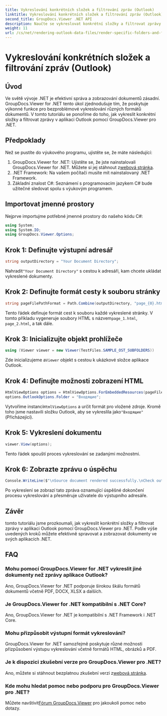 ```yaml
---
title: Vykreslování konkrétních složek a filtrování zpráv (Outlook)
linktitle: Vykreslování konkrétních složek a filtrování zpráv (Outlook)
second_title: GroupDocs.Viewer .NET API
description: Naučte se vykreslovat konkrétní složky a filtrovat zprávy v Outlooku pomocí GroupDocs.Viewer for .NET. Zjednodušte správu dokumentů v aplikacích .NET.
weight: 11
url: /cs/net/rendering-outlook-data-files/render-specific-folders-and-filter-messages-outlook/
---
```


# Vykreslování konkrétních složek a filtrování zpráv (Outlook)

## Úvod
Ve světě vývoje .NET je efektivní správa a zobrazování dokumentů zásadní. GroupDocs.Viewer for .NET tento úkol zjednodušuje tím, že poskytuje výkonné funkce pro bezproblémové vykreslování různých formátů dokumentů. V tomto tutoriálu se ponoříme do toho, jak vykreslit konkrétní složky a filtrovat zprávy v aplikaci Outlook pomocí GroupDocs.Viewer pro .NET.
## Předpoklady
Než se pustíte do výukového programu, ujistěte se, že máte následující:
1.  GroupDocs.Viewer for .NET: Ujistěte se, že jste nainstalovali GroupDocs.Viewer for .NET. Můžete si jej stáhnout z[webová stránka](https://releases.groupdocs.com/viewer/net/).
2. .NET Framework: Na vašem počítači musíte mít nainstalovaný .NET Framework.
3. Základní znalost C#: Seznámení s programovacím jazykem C# bude užitečné sledovat spolu s výukovým programem.

## Importovat jmenné prostory
Nejprve importujme potřebné jmenné prostory do našeho kódu C#:
```csharp
using System;
using System.IO;
using GroupDocs.Viewer.Options;
```

## Krok 1: Definujte výstupní adresář
```csharp
string outputDirectory = "Your Document Directory";
```
 Nahradit`"Your Document Directory"` s cestou k adresáři, kam chcete ukládat vykreslené dokumenty.
## Krok 2: Definujte formát cesty k souboru stránky
```csharp
string pageFilePathFormat = Path.Combine(outputDirectory, "page_{0}.html");
```
 Tento řádek definuje formát cest k souboru každé vykreslené stránky. V tomto příkladu vygeneruje soubory HTML s názvem`page_1.html`, `page_2.html`, a tak dále.
## Krok 3: Inicializujte objekt prohlížeče
```csharp
using (Viewer viewer = new Viewer(TestFiles.SAMPLE_OST_SUBFOLDERS))
```
 Zde inicializujeme a`Viewer` objekt s cestou k ukázkové složce aplikace Outlook.
## Krok 4: Definujte možnosti zobrazení HTML
```csharp
HtmlViewOptions options = HtmlViewOptions.ForEmbeddedResources(pageFilePathFormat);
options.OutlookOptions.Folder = "Входящие";
```
 Vytvoříme instanci`HtmlViewOptions` a určit formát pro vložené zdroje. Kromě toho jsme nastavili složku Outlook, aby se vykreslila jako`"Входящие"` (Přicházející).
## Krok 5: Vykreslení dokumentu
```csharp
viewer.View(options);
```
Tento řádek spouští proces vykreslování se zadanými možnostmi.
## Krok 6: Zobrazte zprávu o úspěchu
```csharp
Console.WriteLine($"\nSource document rendered successfully.\nCheck output in {outputDirectory}.");
```
Po vykreslení se zobrazí tato zpráva oznamující úspěšné dokončení procesu vykreslování a přesměruje uživatele do výstupního adresáře.

## Závěr
tomto tutoriálu jsme prozkoumali, jak vykreslit konkrétní složky a filtrovat zprávy v aplikaci Outlook pomocí GroupDocs.Viewer pro .NET. Podle výše uvedených kroků můžete efektivně spravovat a zobrazovat dokumenty ve svých aplikacích .NET.
## FAQ
### Mohu pomocí GroupDocs.Viewer for .NET vykreslit jiné dokumenty než zprávy aplikace Outlook?
Ano, GroupDocs.Viewer for .NET podporuje širokou škálu formátů dokumentů včetně PDF, DOCX, XLSX a dalších.
### Je GroupDocs.Viewer for .NET kompatibilní s .NET Core?
Ano, GroupDocs.Viewer for .NET je kompatibilní s .NET Framework i .NET Core.
### Mohu přizpůsobit výstupní formát vykreslování?
GroupDocs.Viewer for .NET samozřejmě poskytuje různé možnosti přizpůsobení výstupu vykreslování včetně formátů HTML, obrázků a PDF.
### Je k dispozici zkušební verze pro GroupDocs.Viewer pro .NET?
 Ano, můžete si stáhnout bezplatnou zkušební verzi z[webová stránka](https://releases.groupdocs.com/).
### Kde mohu hledat pomoc nebo podporu pro GroupDocs.Viewer pro .NET?
 Můžete navštívit[Fórum GroupDocs.Viewer](https://forum.groupdocs.com/c/viewer/9) pro jakoukoli pomoc nebo dotazy.